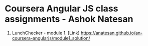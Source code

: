 # Coursera Angular JS class assignments - Ashok Natesan

1. LunchChecker - module 1. [Link] https://anatesan.github.io/an-coursera-angularjs/module1_solution/




